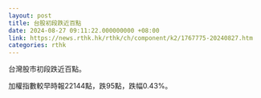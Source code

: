```yaml
---
layout: post
title: 台股初段跌近百點
date: 2024-08-27 09:11:22.000000000 +08:00
link: https://news.rthk.hk/rthk/ch/component/k2/1767775-20240827.htm
categories: rthk
---
```


台灣股市初段跌近百點。

加權指數較早時報22144點，跌95點，跌幅0.43%。
